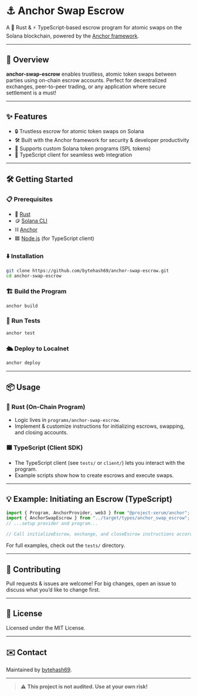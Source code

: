 # ⚓️ Anchor Swap Escrow

A 🦀 Rust & ⚡️ TypeScript-based escrow program for atomic swaps on the Solana blockchain, powered by the [Anchor framework](https://project-serum.github.io/anchor/).

---

## 🚀 Overview

**anchor-swap-escrow** enables trustless, atomic token swaps between parties using on-chain escrow accounts. Perfect for decentralized exchanges, peer-to-peer trading, or any application where secure settlement is a must!

---

## ✨ Features

- 🔒 Trustless escrow for atomic token swaps on Solana
- 🛠 Built with the Anchor framework for security & developer productivity
- 💱 Supports custom Solana token programs (SPL tokens)
- 🧩 TypeScript client for seamless web integration

---

## 🛠 Getting Started

### 📋 Prerequisites

- 🦀 [Rust](https://www.rust-lang.org/tools/install)
- 🪙 [Solana CLI](https://docs.solana.com/cli/install-solana-cli-tools)
- ⛓ [Anchor](https://project-serum.github.io/anchor/getting-started/installation.html)
- 🟦 [Node.js](https://nodejs.org/) (for TypeScript client)

### ⬇️ Installation

```bash
git clone https://github.com/bytehash69/anchor-swap-escrow.git
cd anchor-swap-escrow
```

### 🏗 Build the Program

```bash
anchor build
```

### 🧪 Run Tests

```bash
anchor test
```

### 🛳 Deploy to Localnet

```bash
anchor deploy
```

---

## 📦 Usage

### 📝 Rust (On-Chain Program)

- Logic lives in `programs/anchor-swap-escrow`.
- Implement & customize instructions for initializing escrows, swapping, and closing accounts.

### 🟦 TypeScript (Client SDK)

- The TypeScript client (see `tests/` or `client/`) lets you interact with the program.
- Example scripts show how to create escrows and execute swaps.

---

## 💡 Example: Initiating an Escrow (TypeScript)

```typescript
import { Program, AnchorProvider, web3 } from "@project-serum/anchor";
import { AnchorSwapEscrow } from "../target/types/anchor_swap_escrow";
// ...setup provider and program...

// Call initializeEscrow, exchange, and closeEscrow instructions accordingly
```

For full examples, check out the `tests/` directory.

---

## 🤝 Contributing

Pull requests & issues are welcome! For big changes, open an issue to discuss what you’d like to change first.

---

## 📄 License

Licensed under the MIT License.

---

## ✉️ Contact

Maintained by [bytehash69](https://github.com/bytehash69).

---

> ⚠️ **This project is not audited. Use at your own risk!**
